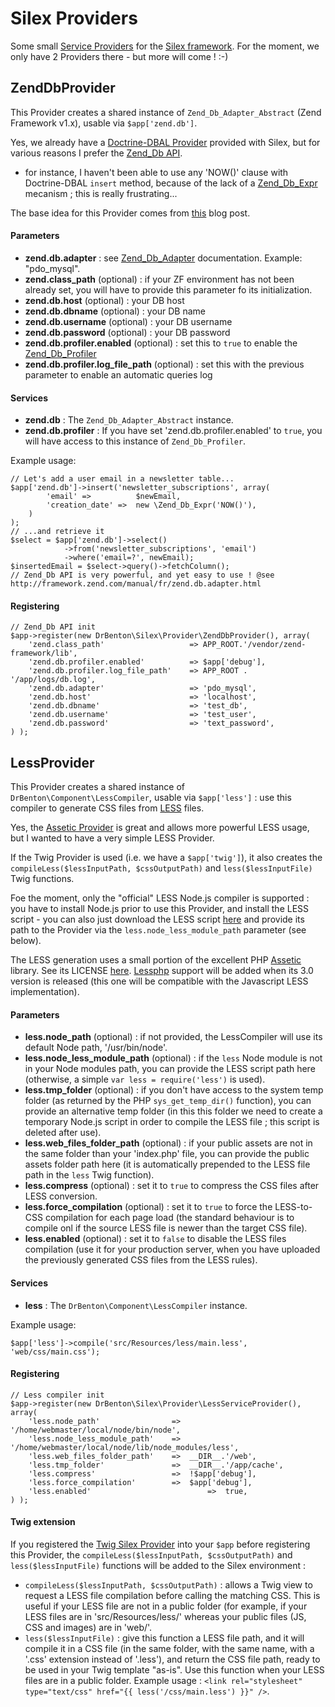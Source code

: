 # Silex Providers

Some small [Service Providers](http://silex.sensiolabs.org/doc/providers.html) for the [Silex framework](silex.sensiolabs.org).
For the moment, we only have 2 Providers there - but more will come ! :-)


## ZendDbProvider

This Provider creates a shared instance of ```Zend_Db_Adapter_Abstract``` (Zend Framework v1.x), usable via ```$app['zend.db']```.

Yes, we already have a [Doctrine-DBAL Provider](http://silex.sensiolabs.org/doc/providers/doctrine.html) provided with Silex,
but for various reasons I prefer the [Zend_Db API](http://framework.zend.com/manual/fr/zend.db.html).
- for instance, I haven't been able to use any 'NOW()' clause with Doctrine-DBAL ```insert``` method, because of the
lack of a [Zend_Db_Expr](http://framework.zend.com/manual/en/zend.db.select.html#zend.db.select.building.columns-expr) mecanism ; this is really frustrating...

The base idea for this Provider comes from [this](http://www.syndicatetheory.com/labs/using-zend_db-with-silex) blog post.


#### Parameters

- **zend.db.adapter** : see [Zend_Db_Adapter](http://framework.zend.com/manual/fr/zend.db.adapter.html) documentation. Example: "pdo_mysql".
- **zend.class_path** (optional) : if your ZF environment has not been already set, you will have to provide this parameter fo its initialization.
- **zend.db.host** (optional) : your DB host
- **zend.db.dbname** (optional) : your DB name
- **zend.db.username** (optional) : your DB username
- **zend.db.password** (optional) : your DB password
- **zend.db.profiler.enabled** (optional) : set this to ```true``` to enable the [Zend_Db_Profiler](http://framework.zend.com/manual/en/zend.db.profiler.html)
- **zend.db.profiler.log_file_path** (optional) : set this with the previous parameter to enable an automatic queries log

#### Services

- **zend.db** : The ```Zend_Db_Adapter_Abstract``` instance.
- **zend.db.profiler** : If you have set 'zend.db.profiler.enabled' to ```true```, you will have access to this instance of ```Zend_Db_Profiler```.

Example usage:

```
// Let's add a user email in a newsletter table...
$app['zend.db']->insert('newsletter_subscriptions', array(
        'email' =>          $newEmail,
        'creation_date' =>  new \Zend_Db_Expr('NOW()'),
    )
);
// ...and retrieve it
$select = $app['zend.db']->select()
            ->from('newsletter_subscriptions', 'email')
            ->where('email=?', newEmail);
$insertedEmail = $select->query()->fetchColumn();
// Zend_Db API is very powerful, and yet easy to use ! @see http://framework.zend.com/manual/fr/zend.db.adapter.html 
```

#### Registering

```
// Zend_Db API init
$app->register(new DrBenton\Silex\Provider\ZendDbProvider(), array(
    'zend.class_path'                   => APP_ROOT.'/vendor/zend-framework/lib',
    'zend.db.profiler.enabled'          => $app['debug'],
    'zend.db.profiler.log_file_path'    => APP_ROOT . '/app/logs/db.log',
    'zend.db.adapter'                   => 'pdo_mysql',
    'zend.db.host'                      => 'localhost',
    'zend.db.dbname'                    => 'test_db',
    'zend.db.username'                  => 'test_user',
    'zend.db.password'                  => 'text_password',
) );
```


## LessProvider

This Provider creates a shared instance of ```DrBenton\Component\LessCompiler```, usable via ```$app['less']``` : use this compiler to generate CSS files from [LESS](http://lesscss.org/) files.

Yes, the [Assetic Provider](https://github.com/fate/Silex-Extensions) is great and allows more powerful LESS usage, but I wanted to have a very simple LESS Provider.

If the Twig Provider is used (i.e. we have a ```$app['twig']```), it also creates the ```compileLess($lessInputPath, $cssOutputPath)``` and ```less($lessInputFile)``` Twig functions.

Foe the moment, only the "official" LESS Node.js compiler is supported : you have to install Node.js prior to use this Provider, and install the LESS script - you can also just download the LESS script [here](http://lesscss.googlecode.com/files/less-1.1.3.min.js) and provide its path to the Provider via the ```less.node_less_module_path``` parameter (see below).

The LESS generation uses a small portion of the excellent PHP [Assetic](https://github.com/kriswallsmith/assetic) library. See its LICENSE [here](https://github.com/kriswallsmith/assetic/blob/master/LICENSE).
[Lessphp](https://github.com/leafo/lessphp) support will be added when its 3.0 version is released (this one will be compatible with the Javascript LESS implementation).

#### Parameters

- **less.node_path** (optional) : if not provided, the LessCompiler will use its default Node path, '/usr/bin/node'.
- **less.node_less_module_path** (optional) : if the ```less``` Node module is not in your Node modules path, you can provide the LESS script path here (otherwise, a simple ```var less = require('less')``` is used).
- **less.tmp_folder** (optional) : if you don't have access to the system temp folder (as returned by the PHP ```sys_get_temp_dir()``` function), you can provide an alternative temp folder (in this this folder we need to create a temporary Node.js script in order to compile the LESS file ; this script is deleted after use).
- **less.web_files_folder_path** (optional) : if your public assets are not in the same folder than your 'index.php' file, you can provide the public assets folder path here (it is automatically prepended to the LESS file path in the ```less``` Twig function).
- **less.compress** (optional) : set it to ```true``` to compress the CSS files after LESS conversion.
- **less.force_compilation** (optional) : set it to ```true``` to force the LESS-to-CSS compilation for each page load (the standard behaviour is to compile onl if the source LESS file is newer than the target CSS  file).
- **less.enabled** (optional) : set it to ```false``` to disable the LESS files compilation (use it for your production server, when you have uploaded the previously generated CSS files from the LESS rules).

#### Services

- **less** : The ```DrBenton\Component\LessCompiler``` instance.

Example usage:

```
$app['less']->compile('src/Resources/less/main.less', 'web/css/main.css');
```

#### Registering

```
// Less compiler init
$app->register(new DrBenton\Silex\Provider\LessServiceProvider(), array(
    'less.node_path'                => '/home/webmaster/local/node/bin/node',
    'less.node_less_module_path'    => '/home/webmaster/local/node/lib/node_modules/less',
    'less.web_files_folder_path'    =>  __DIR__.'/web',
    'less.tmp_folder'               =>  __DIR__.'/app/cache',
    'less.compress'                 =>  !$app['debug'],
    'less.force_compilation'        =>  $app['debug'],
    'less.enabled'        					=>  true,
) );
```

#### Twig extension

If you registered the [Twig Silex Provider](http://silex.sensiolabs.org/doc/providers/twig.html) into your ```$app``` before registering this Provider, the ```compileLess($lessInputPath, $cssOutputPath)``` and ```less($lessInputFile)``` functions will be added to the Silex environment :

 - ```compileLess($lessInputPath, $cssOutputPath)``` : allows a Twig view to request a LESS file compilation before calling the matching CSS.
This is useful if your LESS file are not in a public folder (for example, if your LESS files are in 'src/Resources/less/' whereas your public files (JS, CSS and images) are in 'web/'.
 - ```less($lessInputFile)``` : give this function a LESS file path, and it will compile it in a CSS file (in the same folder, with the same name, with a '.css' extension instead of '.less'), and return the CSS file path, ready to be used in your Twig template "as-is". Use this function when your LESS files are in a public folder.
Example usage : ```<link rel="stylesheet" type="text/css" href="{{ less('/css/main.less') }}" />```.



